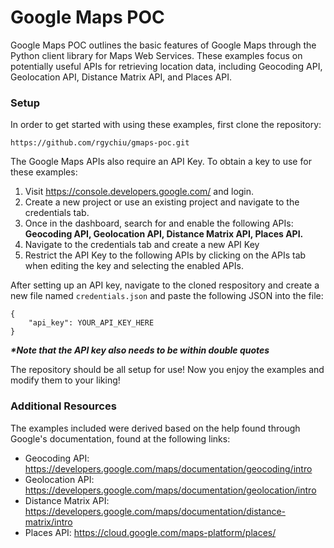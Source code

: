 # Google Maps POC
Google Maps POC outlines the basic features of Google Maps through
the Python client library for Maps Web Services. These examples
focus on potentially useful APIs for retrieving location data,
including Geocoding API, Geolocation API, Distance Matrix API, and
Places API.

### Setup
In order to get started with using these examples, first clone the
repository:
```
https://github.com/rgychiu/gmaps-poc.git
```

The Google Maps APIs also require an API Key. To obtain a key to 
use for these examples:
1. Visit https://console.developers.google.com/ and login.
2. Create a new project or use an existing project and navigate
to the credentials tab.
3. Once in the dashboard, search for and enable the following APIs:
**Geocoding API, Geolocation API, Distance Matrix API, Places API.**
4. Navigate to the credentials tab and create a new API Key
5. Restrict the API Key to the following APIs by clicking on 
the APIs tab when editing the key and selecting the enabled APIs.

After setting up an API key, navigate to the cloned respository
and create a new file named ```credentials.json``` and paste the
following JSON into the file:
```
{
    "api_key": YOUR_API_KEY_HERE
}
```
**_*Note that the API key also needs to be within double quotes_**

The repository should be all setup for use! Now you enjoy the
examples and modify them to your liking!

### Additional Resources
The examples included were derived based on the help found through
Google's documentation, found at the following links:
* Geocoding API: https://developers.google.com/maps/documentation/geocoding/intro
* Geolocation API: https://developers.google.com/maps/documentation/geolocation/intro
* Distance Matrix API: https://developers.google.com/maps/documentation/distance-matrix/intro
* Places API:
https://cloud.google.com/maps-platform/places/